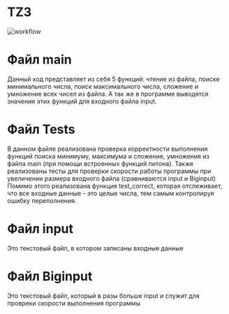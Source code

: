 # TZ3
![workflow](https://github.com/Skara2206/TZ3/actions/workflows/github-actions-demo.yml/badge.svg)
  # Файл main
  Данный код представляет из себя 5 функций: чтение из файла, поиске минимального числа, поиск максимального числа, сложение и умножение всех чисел из файла. А так же в   программе выводятся значения этих функций для входного файла input.
  # Файл Tests
  В данном файле реализована проверка корректности выполнения функций поиска минимуму, максимума и сложение, умножения из файла main (при помощи встроенных функций питона).
  Также реализованы тесты для проверки скорости работы программы при увеличении размера входного файла (сравниваются input и Biginput)
  Помимо этого реализована функция test_correct, которая отслеживает, что все входные данные - это целые числа, тем самым контролируя ошибку переполнения.
  # Файл input
  Это текстовый файл, в котором записаны входные данные
  # Файл Biginput
  Это текстовый файл, который в разы больше input и служит для провреки скорости выполнения программы
  

